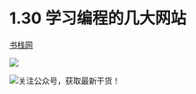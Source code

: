 # 1.30 学习编程的几大网站


[书栈网](https://www.bookstack.cn/rank?tab=popular)

![](http://image.python-online.cn/20200104144109.png)







![关注公众号，获取最新干货！](http://image.python-online.cn/20191117155836.png)